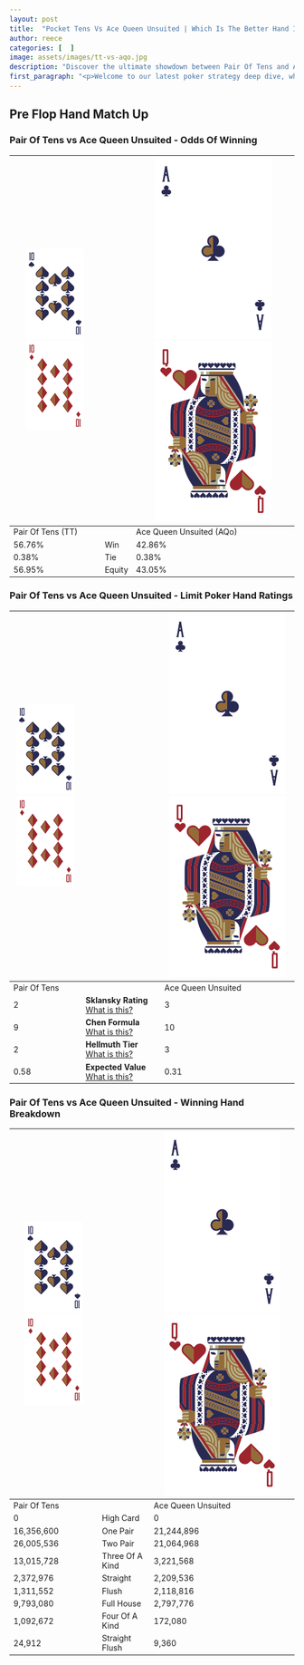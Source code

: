 ```yaml
---
layout: post
title:  "Pocket Tens Vs Ace Queen Unsuited | Which Is The Better Hand In Poker? A Complete Guide"
author: reece
categories: [  ]
image: assets/images/tt-vs-aqo.jpg
description: "Discover the ultimate showdown between Pair Of Tens and Ace Queen Unsuited in poker! Uncover the odds, strategies, and scenarios where one hand triumphs over the other. Get ready to up your poker game with this thrilling analysis."
first_paragraph: "<p>Welcome to our latest poker strategy deep dive, where we're pitting two distinct hands against each other in a high-stakes showdown: Pair Of Tens vs Ace Queen Unsuited.</p><p>In the dynamic world of poker, every decision counts, and knowing which hand holds the upper hand is key to your success at the table.</p><p>In this article, we'll dissect these two hands, explore the scenarios where one dominates the other, and equip you with the knowledge to make strategic choices that can tip the odds in your favor.</p><p>Get ready to unravel the intriguing dynamics of these poker hands and elevate your game to new heights.</p>"
---
```




[comment]: # (sp0)

## Pre Flop Hand Match Up

<div class="table hand-ratings" markdown="1"> 



### Pair Of Tens vs Ace Queen Unsuited - Odds Of Winning


    
| ![image info](assets/images/hand1/T.png) ![image info](assets/images/hand1/To.png) |  | ![image info](assets/images/hand2/A.png) ![image info](assets/images/hand2/Qo.png) |
| -------- | -------- | -------- |
| Pair Of Tens (TT) |  | Ace Queen Unsuited (AQo) |
| 56.76% | Win | 42.86% |
| 0.38% | Tie | 0.38% |
| 56.95% | Equity | 43.05% |




[comment]: # (sp1)



### Pair Of Tens vs Ace Queen Unsuited - Limit Poker Hand Ratings


    
| ![image info](assets/images/hand1/T.png) ![image info](assets/images/hand1/To.png) |  | ![image info](assets/images/hand2/A.png) ![image info](assets/images/hand2/Qo.png) |
| -------- | -------- | -------- |
| Pair Of Tens |  | Ace Queen Unsuited |
| 2 | **Sklansky Rating** [What is this?](/sklansky-rating-explained) | 3 |
| 9 | **Chen Formula** [What is this?](/chen-formula-explained) | 10 |
| 2 | **Hellmuth Tier** [What is this?](/Hellmuth-tier-explained) | 3 |
| 0.58 | **Expected Value** [What is this?](/expected-value-explained) | 0.31 |




[comment]: # (sp2)



### Pair Of Tens vs Ace Queen Unsuited - Winning Hand Breakdown


    
| ![image info](assets/images/hand1/T.png) ![image info](assets/images/hand1/To.png) |  | ![image info](assets/images/hand2/A.png) ![image info](assets/images/hand2/Qo.png) |
| -------- | -------- | -------- |
| Pair Of Tens |  | Ace Queen Unsuited |
| 0 | High Card | 0 |
| 16,356,600 | One Pair | 21,244,896 |
| 26,005,536 | Two Pair | 21,064,968 |
| 13,015,728 | Three Of A Kind | 3,221,568 |
| 2,372,976 | Straight | 2,209,536 |
| 1,311,552 | Flush | 2,118,816 |
| 9,793,080 | Full House | 2,797,776 |
| 1,092,672 | Four Of A Kind | 172,080 |
| 24,912 | Straight Flush | 9,360 |




[comment]: # (sp3)



</div>

[comment]: # (sp4)



[comment]: # (sp5)

